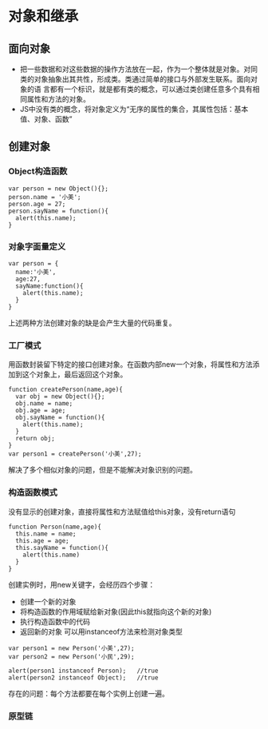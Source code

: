 # 对象和继承
## 面向对象
* 把一些数据和对这些数据的操作方法放在一起，作为一个整体就是对象。对同类的对象抽象出其共性，形成类。类通过简单的接口与外部发生联系。面向对象的语
言都有一个标识，就是都有类的概念，可以通过类创建任意多个具有相同属性和方法的对象。
* JS中没有类的概念，将对象定义为“无序的属性的集合，其属性包括：基本值、对象、函数”

## 创建对象
### Object构造函数
```
var person = new Object(){};
person.name = '小美';
person.age = 27;
person.sayName = function(){
  alert(this.name);
}
```
### 对象字面量定义
```
var person = {
  name:'小美',
  age:27,
  sayName:function(){
    alert(this.name);
  }
}
```
上述两种方法创建对象的缺是会产生大量的代码重复。
### 工厂模式
用函数封装留下特定的接口创建对象。在函数内部new一个对象，将属性和方法添加到这个对象上，最后返回这个对象。
```
function createPerson(name,age){
  var obj = new Object(){};
  obj.name = name;
  obj.age = age;
  obj.sayName = function(){
    alert(this.name);
  }
  return obj;
}
var person1 = createPerson('小美',27);
```
解决了多个相似对象的问题，但是不能解决对象识别的问题。
### 构造函数模式
没有显示的创建对象，直接将属性和方法赋值给this对象，没有return语句
```
function Person(name,age){
  this.name = name;
  this.age = age;
  this.sayName = function(){
    alert(this.name)
  }
}
```
创建实例时，用new关键字，会经历四个步骤：
* 创建一个新的对象
* 将构造函数的作用域赋给新对象(因此this就指向这个新的对象)
* 执行构造函数中的代码
* 返回新的对象
可以用instanceof方法来检测对象类型
```
var person1 = new Person('小美',27);
var person2 = new Person('小民',29);

alert(person1 instanceof Person);   //true
alert(person2 instanceof Object);   //true
```
存在的问题：每个方法都要在每个实例上创建一遍。
### 原型链

